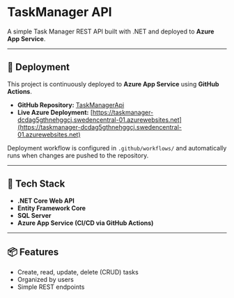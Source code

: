 # TaskManager API

A simple Task Manager REST API built with .NET and deployed to **Azure App Service**.

---

## 🚀 Deployment

This project is continuously deployed to **Azure App Service** using **GitHub Actions**.

- **GitHub Repository:** [TaskManagerApi](https://github.com/Cedzi-95/TaskManagerApi)  
- **Live Azure Deployment:** [https://taskmanager-dcdag5gthnehggcj.swedencentral-01.azurewebsites.net](https://taskmanager-dcdag5gthnehggcj.swedencentral-01.azurewebsites.net)

Deployment workflow is configured in `.github/workflows/` and automatically runs when changes are pushed to the repository.

---

## 🔧 Tech Stack
- **.NET Core Web API**
- **Entity Framework Core**
- **SQL Server**
- **Azure App Service (CI/CD via GitHub Actions)**

---

## 📦 Features
- Create, read, update, delete (CRUD) tasks
- Organized by users
- Simple REST endpoints
